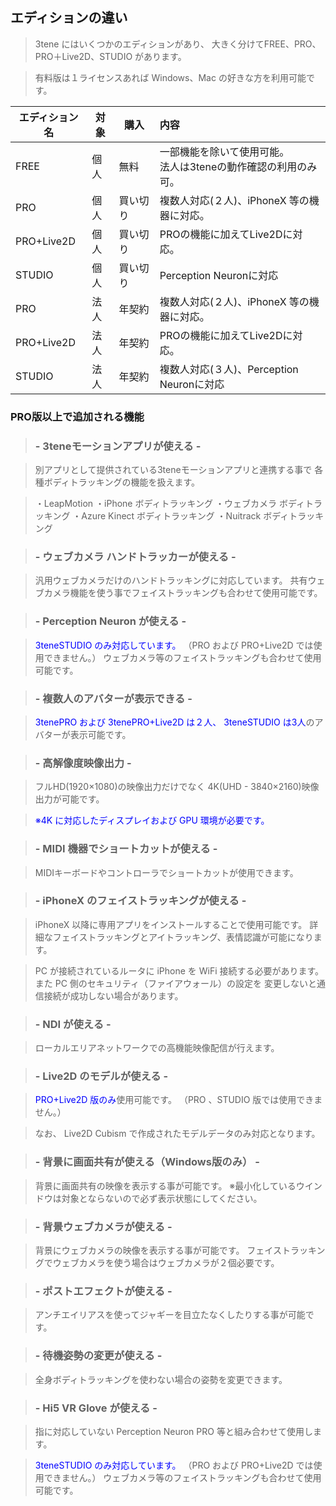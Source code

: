 ## エディションの違い

>3tene にはいくつかのエディションがあり、
>大きく分けてFREE、PRO、PRO＋Live2D、STUDIO があります。

>有料版は１ライセンスあれば Windows、Mac の好きな方を利用可能です。

|エディション名|対象|購入|内容|
|---|---|---|:---|
|FREE|個人|無料|一部機能を除いて使用可能。<BR>法人は3teneの動作確認の利用のみ可。|
|PRO|個人|買い切り|複数人対応(２人)、iPhoneX 等の機器に対応。|
|PRO+Live2D|個人|買い切り|PROの機能に加えてLive2Dに対応。|
|STUDIO|個人|買い切り|Perception Neuronに対応|
|PRO|法人|年契約|複数人対応(２人)、iPhoneX 等の機器に対応。|
|PRO+Live2D|法人|年契約|PROの機能に加えてLive2Dに対応。|
|STUDIO|法人|年契約|複数人対応(３人)、Perception Neuronに対応|


### PRO版以上で追加される機能

>### - 3teneモーションアプリが使える -

>別アプリとして提供されている3teneモーションアプリと連携する事で
>各種ボディトラッキングの機能を扱えます。

>・LeapMotion
>・iPhone ボディトラッキング
>・ウェブカメラ ボディトラッキング
>・Azure Kinect ボディトラッキング
>・Nuitrack ボディトラッキング

<!--
>#### ・VR （Windows版のみ）

>Windows では HTC Vive と Oculus Rift に対応しています。
>Mac では HTC Vive のみ対応しています。

>ただし、使用する PC に VR Ready の性能が必要になります。

>対応している VR 機器は[こちら](#equipment.md)を参照してください。

>#### ・Azure Kinect （Windows版のみ）

>Azure Kinect による全身制御が可能になります。
>ウェブカメラ等のフェイストラッキングも合わせて使用可能です。

>#### ・Nuitrack （Windows版のみ）

>専用カメラによる全身制御が可能になります。
>ウェブカメラ等のフェイストラッキングも合わせて使用可能です。
-->

>### - ウェブカメラ ハンドトラッカーが使える -

>汎用ウェブカメラだけのハンドトラッキングに対応しています。</font>
>共有ウェブカメラ機能を使う事でフェイストラッキングも合わせて使用可能です。


>### - Perception Neuron が使える -

><font color="Blue">3teneSTUDIO のみ対応しています。</font>
>（PRO および PRO+Live2D では使用できません。）
>ウェブカメラ等のフェイストラッキングも合わせて使用可能です。


>### - 複数人のアバターが表示できる -

><font color="Blue">3tenePRO および 3tenePRO+Live2D は２人、</font>
><font color="Blue">3teneSTUDIO は3人</font>のアバターが表示可能です。


>### - 高解像度映像出力 -

>フルHD(1920×1080)の映像出力だけでなく
>4K(UHD - 3840×2160)映像出力が可能です。

><font color="Blue">※4K に対応したディスプレイおよび GPU 環境が必要です。</font>


>### - MIDI 機器でショートカットが使える -

>MIDIキーボードやコントローラでショートカットが使⽤できます。


>### - iPhoneX のフェイストラッキングが使える -

>iPhoneX 以降に専用アプリをインストールすることで使用可能です。
>詳細なフェイストラッキングとアイトラッキング、表情認識が可能になります。

>PC が接続されているルータに iPhone を WiFi 接続する必要があります。
>また PC 側のセキュリティ（ファイアウォール）の設定を
>変更しないと通信接続が成功しない場合があります。


>### - NDI が使える -

>ローカルエリアネットワークでの高機能映像配信が行えます。


>### - Live2D のモデルが使える -

><font color="Blue">PRO+Live2D 版のみ</font>使用可能です。
>（PRO 、STUDIO 版では使用できません。）

>なお、 Live2D Cubism で作成されたモデルデータのみ対応となります。


>### - 背景に画面共有が使える（Windows版のみ） -

>背景に画面共有の映像を表示する事が可能です。
>※最小化しているウインドウは対象とならないので必ず表示状態にしてください。

>### - 背景ウェブカメラが使える -

>背景にウェブカメラの映像を表示する事が可能です。
>フェイストラッキングでウェブカメラを使う場合はウェブカメラが２個必要です。


>### - ポストエフェクトが使える -

>アンチエイリアスを使ってジャギーを目立たなくしたりする事が可能です。


>### - 待機姿勢の変更が使える -

>全身ボディトラッキングを使わない場合の姿勢を変更できます。


>### - Hi5 VR Glove が使える -

>指に対応していない Perception Neuron PRO 等と組み合わせて使用します。

><font color="Blue">3teneSTUDIO のみ対応しています。</font>
>（PRO および PRO+Live2D では使用できません。）
>ウェブカメラ等のフェイストラッキングも合わせて使用可能です。


